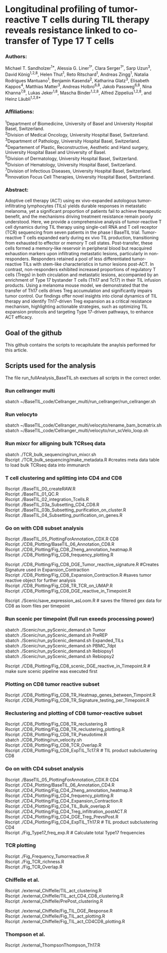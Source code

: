 # Longitudinal profiling of tumor-reactive T cells during TIL therapy reveals resistance linked to co-transfer of Type 17 T cells

### Authors:
Michael T. Sandholzer<sup>1*</sup>, Alessia G. Liner<sup>1†</sup>, Clara Serger<sup>1†</sup>, Sarp Uzun<sup>3</sup>, David König<sup>1,2,8</sup>, Helen Thut<sup>1</sup>, Reto Ritschard<sup>1</sup>, Andreas Zingg<sup>1</sup>, Natalia Rodrigues Mantuano<sup>1</sup>, Benjamin Kasenda<sup>2</sup>, Katharina Glatz<sup>3</sup>, Elisabeth Kappos<sup>4</sup>, Matthias Matter<sup>3</sup>, Andreas Holbro<sup>6,8</sup>, Jakob Passweg<sup>6,8</sup>, Nina Khanna<sup>7,8</sup>, Lukas Jeker<sup>1,8</sup>, Mascha Binder<sup>1,2,8</sup>, Alfred Zippelius<sup>1,2,8</sup>, and Heinz Läubli<sup>1,2,8*</sup>

### Affiliations:
<sup>1</sup>Department of Biomedicine, University of Basel and University Hospital Basel, Switzerland.\
<sup>2</sup>Division of Medical Oncology, University Hospital Basel, Switzerland.\
<sup>3</sup>Department of Pathology, University Hospital Basel, Switzerland.\
<sup>4</sup>Departement of Plastic, Reconstructive, Aesthetic and Hand surgery, University Hospital Basel and University of Basel. \
<sup>5</sup>Division of Dermatology, University Hospital Basel, Switzerland.\
<sup>6</sup>Division of Hematology, University Hospital Basel, Switzerland.\
<sup>7</sup>Division of Infectious Diseases, University Hospital Basel, Switzerland.\
<sup>8</sup>Innovation Focus Cell Therapies, University Hospital Basel, Switzerland.

### Abstract: 
Adoptive cell therapy (ACT) using ex vivo-expanded autologous tumor-infiltrating lymphocytes (TILs) yields durable responses in metastatic melanoma, yet a significant proportion of patients fail to achieve therapeutic benefit, and the mechanisms driving treatment resistance remain poorly understood. Here, we provide a comprehensive analysis of tumor-reactive T cell dynamics during TIL therapy using single-cell RNA and T cell receptor (TCR) sequencing from seven patients in the phase I BaseTIL trial. Tumor-reactive T cells expanded early during ex vivo TIL production, transitioning from exhausted to effector or memory T cell states. Post-transfer, these cells formed a memory-like reservoir in peripheral blood but reacquired exhaustion markers upon infiltrating metastatic lesions, particularly in non-responders. Responders retained a pool of less differentiated tumor-reactive TILs with stem-like characteristics in tumor lesions post-ACT. In contrast, non-responders exhibited increased proportions of regulatory T cells (Tregs) in both circulation and metastatic lesions, accompanied by an enrichment of Type 17 bystander T cells (Th17 and Tc17) in their TIL infusion products. Using a melanoma mouse model, we demonstrated that the transfer of Th17 cells drives Treg accumulation and significantly impairs tumor control. Our findings offer novel insights into clonal dynamics of TIL therapy and identify Th17-driven Treg expansion as a critical resistance mechanism, highlighting actionable strategies, such as optimizing TIL expansion protocols and targeting Type 17-driven pathways, to enhance ACT efficacy.


## Goal of the github
This github contains the scripts to recapitulate the anaylsis performed for this article. 

## Scripts used for the analysis
The file run_fullAnalysis_BaseTIL.sh exectues all scripts in the correct order.

### Run cellranger multi
sbatch ~/BaseTIL_code/Cellranger_multi/run_cellranger/run_cellranger.sh

### Run velocyto
sbatch ~/BaseTIL_code/Cellranger_multi/velocyto/rename_bam_bcmatrix.sh \
sbatch ~/BaseTIL_code/Cellranger_multi/velocyto/run_scVelo_loop.sh

### Run mixcr for alligning bulk TCRseq data
sbatch ./TCR_bulk_sequencing/run_mixcr.sh \
Rscript ./TCR_bulk_sequencing/make_metadata.R #creates meta data table to load bulk TCRseq data into immunarch


### T cell clustering and splitting into CD4 and CD8
Rscript ./BaseTIL_00_createRAW.R \
Rscript ./BaseTIL_01_QC.R \
Rscript ./BaseTIL_02_integration_Tcells.R \
Rscript ./BaseTIL_03a_Subsetting_CD4_CD8.R \
Rscript ./BaseTIL_03b_Subsetting_purification_on_cluster.R \
Rscript ./BaseTIL_04_Subsetting_purification_on_genes.R


### Go on with CD8 subset analysis
Rscript ./BaseTIL_05_PlottingForAnnotation_CDX.R CD8 \
Rscript ./CD8_Plotting/BaseTIL_06_Annotation_CD8.R \
Rscript ./CD8_Plotting/Fig_CD8_Zheng_annotation_heatmap.R \
Rscript ./CD8_Plotting/Fig_CD8_frequency_plotting.R

Rscript ./CD8_Plotting/Fig_CD8_DGE_Tumor_reactive_signature.R #Creates Signature used in Expansion_Contraction \
Rscript ./CD8_Plotting/Fig_CD8_Expansion_Contraction.R #saves tumor reactive object for further analysis \
Rscript ./CD8_Plotting/Fig_CD8_TR_TCR_on_UMAP.R  \
Rscript ./CD8_Plotting/Fig_CD8_DGE_reactive_in_Timepoint.R

Rscript ./Scenic/save_expression_asLoom.R # saves the filtered gex data for CD8 as loom files per timepoint

### Run scenic per timepoint (full run exeeds processing power)
sbatch ./Scenic/run_pyScenic_demand.sh Tumor \
sbatch ./Scenic/run_pyScenic_demand.sh PreREP \
sbatch ./Scenic/run_pyScenic_demand.sh Expanded_TILs \
sbatch ./Scenic/run_pyScenic_demand.sh PBMC_7dpt \
sbatch ./Scenic/run_pyScenic_demand.sh Rebiopsy1 \
sbatch ./Scenic/run_pyScenic_demand.sh Rebiopsy2

Rscript ./CD8_Plotting/Fig_CD8_scenic_DGE_reactive_in_Timepoint.R # make sure scenic pipeline was executed first

### Plotting on CD8 tumor reactive subset
Rscript ./CD8_Plotting/Fig_CD8_TR_Heatmap_genes_between_Timpoint.R \
Rscript ./CD8_Plotting/Fig_CD8_TR_Signature_testing_per_Timepoint.R


### Reclustering and plotting of CD8 tumor-reactive subset
Rscript ./CD8_Plotting/Fig_CD8_TR_reclustering.R \
Rscript ./CD8_Plotting/Fig_CD8_TR_reclustering_plotting.R \
Rscript ./CD8_Plotting/Fig_CD8_TR_Pseudotime.R \
sbatch ./CD8_Plotting/run_velocity.sh \
Rscript ./CD8_Plotting/Fig_CD8_TCR_Overlap.R \
Rscript ./CD8_Plotting/Fig_CD8_ExpTIL_Tc17.R  # TIL product subclustering CD8


### Go on with CD4 subset analysis
Rscript ./BaseTIL_05_PlottingForAnnotation_CDX.R CD4 \
Rscript ./CD4_Plotting/BaseTIL_06_Annotation_CD4.R \
Rscript ./CD4_Plotting/Fig_CD4_Zheng_annotation_heatmap.R \
Rscript ./CD4_Plotting/Fig_CD4_frequency_plotting.R \
Rscript ./CD4_Plotting/Fig_CD4_Expansion_Contraction.R \
Rscript ./CD4_Plotting/Fig_CD4_TIL_Bulk_overlap.R \
Rscript ./CD4_Plotting/Fig_CD4_Treg_infiltration_postACT.R \
Rscript ./CD4_Plotting/Fig_CD4_DGE_Treg_PrevsPost.R \
Rscript ./CD4_Plotting/Fig_CD4_ExpTIL_Th17.R  # TIL product subclustering CD4 \
Rscript ./Fig_Type17_freq_exp.R # Calculate total Type17 frequencies 

### TCR plotting 
Rscript ./Fig_Frequency_Tumorreactive.R \
Rscript ./Fig_TCR_richness.R \
Rscript ./Fig_TCR_Overlap.R


### Chiffelle et al.
Rscript ./external_Chiffelle/TIL_act_clustering.R \
Rscript ./external_Chiffelle/TIL_act_CD4_CD8_clustering.R \
Rscript ./external_Chiffelle/PrePost_clustering.R

Rscript ./external_Chiffelle/Fig_TIL_DGE_Response.R  \
Rscript ./external_Chiffelle/Fig_TIL_act_plotting.R \
Rscript ./external_Chiffelle/Fig_TIL_act_CD4CD8_plotting.R

### Thompson et al.
Rscript ./external_ThompsonThompson_Th17.R
